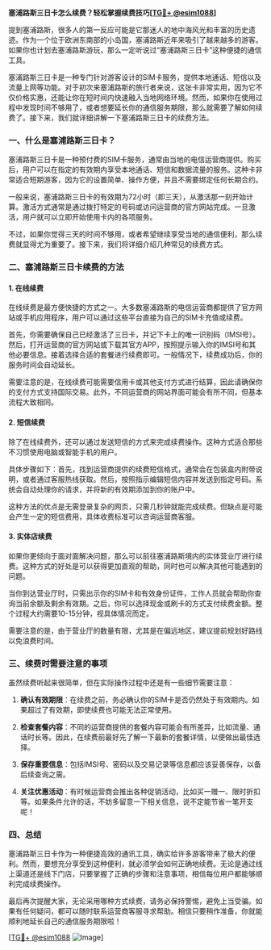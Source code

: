 **塞浦路斯三日卡怎么续费？轻松掌握续费技巧[[TG💪+ @esim1088](https://t.me/s/esim1088)]**

提到塞浦路斯，很多人的第一反应可能是它那迷人的地中海风光和丰富的历史遗迹。作为一个位于欧洲东南部的小岛国，塞浦路斯近年来吸引了越来越多的游客。如果你也计划去塞浦路斯游玩，那么一定听说过“塞浦路斯三日卡”这种便捷的通信工具。

塞浦路斯三日卡是一种专门针对游客设计的SIM卡服务，提供本地通话、短信以及流量上网等功能。对于初次来塞浦路斯的旅行者来说，这张卡非常实用，因为它不仅价格实惠，还能让你在短时间内快速融入当地网络环境。然而，如果你在使用过程中发现时间不够用了，或者想要延长你的通信服务期限，那么就需要了解如何续费了。接下来，我们就详细讲解一下塞浦路斯三日卡的续费方法。

### 一、什么是塞浦路斯三日卡？

塞浦路斯三日卡是一种预付费的SIM卡服务，通常由当地的电信运营商提供。购买后，用户可以在指定的有效期内享受本地通话、短信和数据流量的服务。这种卡非常适合短期游客，因为它的设置简单、操作方便，并且不需要绑定任何长期合约。

一般来说，塞浦路斯三日卡的有效期为72小时（即三天），从激活那一刻开始计算。激活方式通常是通过拨打特定的号码或访问运营商的官方网站完成。一旦激活，用户就可以立即开始使用卡内的各项服务。

不过，如果你觉得三天的时间不够用，或者希望继续享受当地的通信便利，那么续费就显得尤为重要了。接下来，我们将详细介绍几种常见的续费方式。

### 二、塞浦路斯三日卡续费的方法

#### 1. 在线续费

在线续费是最方便快捷的方式之一。大多数塞浦路斯的电信运营商都提供了官方网站或手机应用程序，用户可以通过这些平台直接为自己的SIM卡充值或续费。

首先，你需要确保自己已经激活了三日卡，并记下卡上的唯一识别码（IMSI号）。然后，打开运营商的官方网站或下载其官方APP，按照提示输入你的IMSI号和其他必要信息。接着选择合适的套餐进行续费即可。一般情况下，续费成功后，你的服务时间会自动延长。

需要注意的是，在线续费可能需要信用卡或其他支付方式进行结算，因此请确保你的支付方式支持国际交易。此外，不同运营商的网站界面可能会有所不同，但基本流程大致相同。

#### 2. 短信续费

除了在线续费外，还可以通过发送短信的方式来完成续费操作。这种方式适合那些不习惯使用电脑或智能手机的用户。

具体步骤如下：首先，找到运营商提供的续费短信格式，通常会在包装盒内附带说明，或者通过客服热线获取。然后，按照指示编辑短信内容并发送到指定号码。系统会自动处理你的请求，并将新的有效期添加到你的账户中。

这种方法的优点是无需登录复杂的网页，只需几秒钟就能完成续费。但缺点是可能会产生一定的短信费用，具体收费标准可以咨询运营商客服。

#### 3. 实体店续费

如果你更倾向于面对面解决问题，那么可以前往塞浦路斯境内的实体营业厅进行续费。这种方式的好处是可以获得更加直观的帮助，同时也可以解决其他可能遇到的问题。

当你到达营业厅时，只需出示你的SIM卡和有效身份证件，工作人员就会帮助你查询当前余额及剩余有效期。之后，你可以选择现金或刷卡的方式支付续费金额。整个过程大约需要10-15分钟，视具体情况而定。

需要注意的是，由于营业厅的数量有限，尤其是在偏远地区，建议提前规划好路线以免浪费时间。

### 三、续费时需要注意的事项

虽然续费听起来很简单，但在实际操作过程中还是有一些细节需要注意：

1. **确认有效期限**：在续费之前，务必确认你的SIM卡是否仍然处于有效期内。如果超过了有效期，即使续费也可能无法正常使用。

2. **检查套餐内容**：不同的运营商提供的套餐内容可能会有所差异，比如流量、通话时长等。因此，在续费前最好先了解一下最新的套餐详情，以便做出最佳选择。

3. **保存重要信息**：包括IMSI号、密码以及交易记录等信息都应该妥善保存，以备后续查询之需。

4. **关注优惠活动**：有时候运营商会推出各种促销活动，比如买一赠一、限时折扣等。如果条件允许的话，不妨多留意一下相关信息，说不定能节省一笔开支呢！

### 四、总结

塞浦路斯三日卡作为一种便捷高效的通讯工具，确实给许多游客带来了极大的便利。然而，要想充分享受到这种便利，就必须学会如何正确地续费。无论是通过线上渠道还是线下门店，只要掌握了正确的步骤和注意事项，相信每位用户都能够顺利完成续费操作。

最后再次提醒大家，无论采用哪种方式续费，请务必保持警惕，避免上当受骗。如果有任何疑问，都可以随时联系运营商客服寻求帮助。相信只要稍作准备，你就能顺利地延长自己的通信服务期限啦！

[[TG💪+ @esim1088](https://t.me/s/esim1088) ![Image](https://i.postimg.cc/4NQfJmqS/Snipaste-2025-05-13-00-14-12.png)]